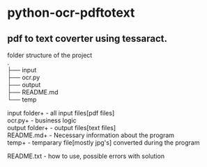 # python-ocr-pdftotext
## pdf to text coverter using tessaract.

folder structure of the project  
.  
├── input  
├── ocr.py  
├── output  
├── README.md  
└── temp  

input folder+    - all input files[pdf files]  
ocr.py+          - business logic  
output folder+   - output files[text files]  
README.md+       - Necessary information about the program  
temp+            - temparary file[mostly jpg's] converted during the program  

README.txt      - how to use, possible errors with solution